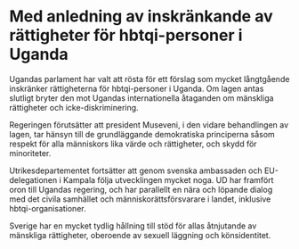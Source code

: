 # Med anledning av inskränkande av rättigheter för hbtqi-personer i Uganda

Ugandas parlament har valt att rösta för ett förslag som mycket långtgående inskränker rättigheterna för hbtqi-personer i Uganda. Om lagen antas slutligt bryter den mot Ugandas internationella åtaganden om mänskliga rättigheter och icke-diskriminering.

Regeringen förutsätter att president Museveni, i den vidare behandlingen av lagen, tar hänsyn till de grundläggande demokratiska principerna såsom respekt för alla människors lika värde och rättigheter, och skydd för minoriteter.

Utrikesdepartementet fortsätter att genom svenska ambassaden och EU-delegationen i Kampala följa utvecklingen mycket noga. UD har framfört oron till Ugandas regering, och har parallellt en nära och löpande dialog med det civila samhället och människorättsförsvarare i landet, inklusive hbtqi-organisationer.

Sverige har en mycket tydlig hållning till stöd för allas åtnjutande av mänskliga rättigheter, oberoende av sexuell läggning och könsidentitet.
